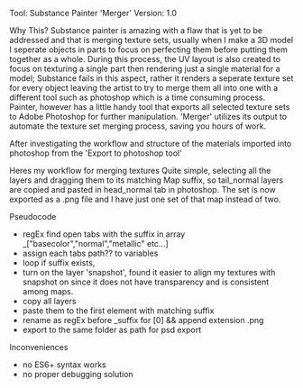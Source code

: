 Tool: Substance Painter 'Merger'
Version: 1.0

Why This?
Substance painter is amazing with a flaw that is yet to be addressed and that is merging texture sets, usually when I make a 3D model I seperate objects in parts to focus on perfecting them before putting them together as a whole. During this process, the UV layout is also created to focus on texturing a single part then rendering just a single material for a model; Substance fails in this aspect, rather it renders a seperate texture set for every object leaving the artist to try to merge them all into one with a different tool such as photoshop which is a time consuming process. Painter, however has a little handy tool that exports all selected texture sets to Adobe Photoshop for further manipulation. 'Merger' utilizes its output to automate the texture set merging process, saving you hours of work.

After investigating the workflow and structure of the materials imported into photoshop from the 'Export to photoshop tool'

Heres my workflow for merging textures
 Quite simple, selecting all the layers and dragging them to its matching Map suffix, so tail_normal layers are copied and pasted in head_normal tab in photoshop. The set is now exported as a .png file and I have just one set of that map instead of two.

 Pseudocode
 - regEx find open tabs with the suffix in array _["basecolor","normal","metallic" etc...]
 - assign each tabs path?? to variables
 - loop if suffix exists, 
 - turn on the layer 'snapshot', found it easier to align my textures with snapshot on since it does not have transparency and is consistent among maps.
 - copy all layers
 - paste them to the first element with matching suffix 
 - rename as regEx before _suffix for [0] && append extension .png
 - export to the same folder as path for psd export

 Inconveniences
 - no ES6+ syntax works
 - no proper debugging solution
